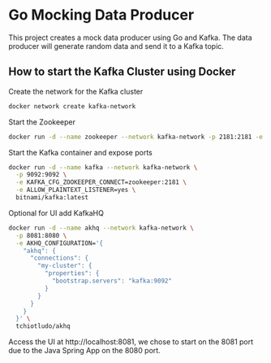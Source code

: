 # Go Mocking Data Producer
This project creates a mock data producer using Go and Kafka. The data producer will generate random data and send it to a Kafka topic.
## How to start the Kafka Cluster using Docker

Create the network for the Kafka cluster
```bash
docker network create kafka-network
```

Start the Zookeeper
```bash
docker run -d --name zookeeper --network kafka-network -p 2181:2181 -e ALLOW_ANONYMOUS_LOGIN=yes bitnami/zookeeper:latest
```

Start the Kafka container and expose ports
```bash
docker run -d --name kafka --network kafka-network \
  -p 9092:9092 \
  -e KAFKA_CFG_ZOOKEEPER_CONNECT=zookeeper:2181 \
  -e ALLOW_PLAINTEXT_LISTENER=yes \
  bitnami/kafka:latest
```

Optional for UI add KafkaHQ
```bash
docker run -d --name akhq --network kafka-network \
  -p 8081:8080 \
  -e AKHQ_CONFIGURATION='{
    "akhq": {
      "connections": {
        "my-cluster": {
          "properties": {
            "bootstrap.servers": "kafka:9092"
          }
        }
      }
    }
  }' \
  tchiotludo/akhq
```

Access the UI at http://localhost:8081, we chose to start on the 8081 port due to the Java Spring App on the 8080 port.